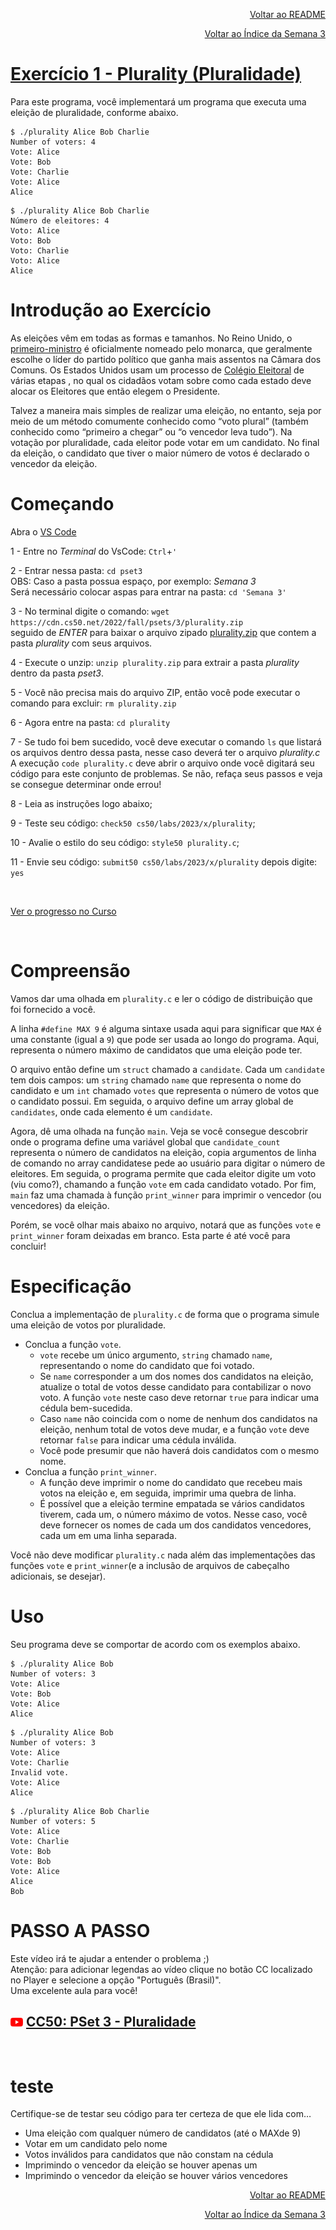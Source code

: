 <p align="right">
   <a href="https://patyfil.github.io/cs50-cc50-harvard/">Voltar ao README</a>
</p>
<p align="right">
   <a href="https://patyfil.github.io/cs50-cc50-harvard/3-Algoritmos.html">Voltar ao Índice da Semana 3</a>
</p>

# [Exercício 1 - Plurality (Pluralidade)](https://cs50.harvard.edu/x/2023/psets/3/plurality/)  

Para este programa, você implementará um programa que executa uma eleição de pluralidade, conforme abaixo.  

```
$ ./plurality Alice Bob Charlie
Number of voters: 4
Vote: Alice
Vote: Bob
Vote: Charlie
Vote: Alice
Alice
```
```
$ ./plurality Alice Bob Charlie
Número de eleitores: 4
Voto: Alice
Voto: Bob
Voto: Charlie
Voto: Alice
Alice
```

# Introdução ao Exercício

As eleições vêm em todas as formas e tamanhos. No Reino Unido, o [primeiro-ministro](https://www.parliament.uk/education/about-your-parliament/general-elections/) é oficialmente nomeado pelo monarca, que geralmente escolhe o líder do partido político que ganha mais assentos na Câmara dos Comuns. Os Estados Unidos usam um processo de [Colégio Eleitoral](https://www.archives.gov/federal-register/electoral-college/about.html) de várias etapas , no qual os cidadãos votam sobre como cada estado deve alocar os Eleitores que então elegem o Presidente.  

Talvez a maneira mais simples de realizar uma eleição, no entanto, seja por meio de um método comumente conhecido como “voto plural” (também conhecido como “primeiro a chegar” ou “o vencedor leva tudo”). Na votação por pluralidade, cada eleitor pode votar em um candidato. No final da eleição, o candidato que tiver o maior número de votos é declarado o vencedor da eleição.  

# Começando  

Abra o [VS Code](https://code.cs50.io/)

1 - Entre no *Terminal* do VsCode: `Ctrl`+`'`  

2 - Entrar nessa pasta: `cd pset3`  
OBS: Caso a pasta possua espaço, por exemplo: *Semana 3*  
Será necessário colocar aspas para entrar na pasta: `cd 'Semana 3'` 

3 - No terminal digite o comando: `wget https://cdn.cs50.net/2022/fall/psets/3/plurality.zip`  
seguido de *ENTER* para baixar o arquivo zipado [plurality.zip](https://patyfil.github.io/cs50-cc50-harvard/semana3/plurality.zip) que contem a pasta *plurality* com seus arquivos.  

4 - Execute o unzip: `unzip plurality.zip` para extrair a pasta *plurality* dentro da pasta *pset3*.  

5 - Você não precisa mais do arquivo ZIP, então você pode executar o comando para excluir: `rm plurality.zip`  

6 - Agora entre na pasta: `cd plurality`  

7 - Se tudo foi bem sucedido, você deve executar o comando `ls` que listará os arquivos dentro dessa pasta, nesse caso deverá ter o arquivo *plurality.c*  
A execução `code plurality.c` deve abrir o arquivo onde você digitará seu código para este conjunto de problemas. Se não, refaça seus passos e veja se consegue determinar onde errou!  

8 - Leia as instruções logo abaixo;

9 - Teste seu código: `check50 cs50/labs/2023/x/plurality`;  

10 - Avalie o estilo do seu código: `style50 plurality.c`;  

11 - Envie seu código: `submit50 cs50/labs/2023/x/plurality` depois digite: `yes`  

&nbsp;

[Ver o progresso no Curso](https://cs50.me/cs50x)

&nbsp;

# Compreensão

Vamos dar uma olhada em `plurality.c` e ler o código de distribuição que foi fornecido a você.

A linha `#define MAX 9` é alguma sintaxe usada aqui para significar que `MAX` é uma constante (igual a `9`) que pode ser usada ao longo do programa. Aqui, representa o número máximo de candidatos que uma eleição pode ter.  

O arquivo então define um `struct` chamado a `candidate`. Cada um `candidate` tem dois campos: um `string` chamado `name` que representa o nome do candidato e um `int` chamado `votes` que representa o número de votos que o candidato possui. Em seguida, o arquivo define um array global de `candidates`, onde cada elemento é um `candidate`.

Agora, dê uma olhada na função `main`. Veja se você consegue descobrir onde o programa define uma variável global que `candidate_count` representa o número de candidatos na eleição, copia argumentos de linha de comando no array candidatese pede ao usuário para digitar o número de eleitores. Em seguida, o programa permite que cada eleitor digite um voto (viu como?), chamando a função `vote`  em cada candidato votado. Por fim, `main` faz uma chamada à função `print_winner` para imprimir o vencedor (ou vencedores) da eleição.  

Porém, se você olhar mais abaixo no arquivo, notará que as funções `vote` e `print_winner` foram deixadas em branco. Esta parte é até você para concluir!

# Especificação

Conclua a implementação de `plurality.c` de forma que o programa simule uma eleição de votos por pluralidade.

* Conclua a função `vote`.
    * `vote` recebe um único argumento, `string` chamado `name`, representando o nome do candidato que foi votado.
    * Se `name` corresponder a um dos nomes dos candidatos na eleição, atualize o total de votos desse candidato para contabilizar o novo voto. A função `vote` neste caso deve retornar `true` para indicar uma cédula bem-sucedida.  
    * Caso `name` não coincida com o nome de nenhum dos candidatos na eleição, nenhum total de votos deve mudar, e a função `vote` deve retornar `false` para indicar uma cédula inválida.
    * Você pode presumir que não haverá dois candidatos com o mesmo nome.
* Conclua a função `print_winner`.
    * A função deve imprimir o nome do candidato que recebeu mais votos na eleição e, em seguida, imprimir uma quebra de linha.
    * É possível que a eleição termine empatada se vários candidatos tiverem, cada um, o número máximo de votos. Nesse caso, você deve fornecer os nomes de cada um dos candidatos vencedores, cada um em uma linha separada.  

Você não deve modificar `plurality.c` nada além das implementações das funções `vote` e `print_winner`(e a inclusão de arquivos de cabeçalho adicionais, se desejar).

# Uso

Seu programa deve se comportar de acordo com os exemplos abaixo.

```
$ ./plurality Alice Bob
Number of voters: 3
Vote: Alice
Vote: Bob
Vote: Alice
Alice
```
```
$ ./plurality Alice Bob
Number of voters: 3
Vote: Alice
Vote: Charlie
Invalid vote.
Vote: Alice
Alice
```
```
$ ./plurality Alice Bob Charlie
Number of voters: 5
Vote: Alice
Vote: Charlie
Vote: Bob
Vote: Bob
Vote: Alice
Alice
Bob
```

# PASSO A PASSO  

Este vídeo irá te ajudar a entender o problema ;)  
Atenção: para adicionar legendas ao vídeo clique no botão CC localizado no Player e selecione a opção "Português (Brasil)".  
Uma excelente aula para você!  
## <img src="../assets/youtube.svg" width=20 /> [CC50: PSet 3 - Pluralidade](https://youtu.be/cZwLHm3PPUk)

&nbsp;

# teste

Certifique-se de testar seu código para ter certeza de que ele lida com…

* Uma eleição com qualquer número de candidatos (até o MAXde 9)
* Votar em um candidato pelo nome
* Votos inválidos para candidatos que não constam na cédula
* Imprimindo o vencedor da eleição se houver apenas um
* Imprimindo o vencedor da eleição se houver vários vencedores



<p align="right">
   <a href="https://patyfil.github.io/cs50-cc50-harvard/">Voltar ao README</a>
</p>
<p align="right">
   <a href="https://patyfil.github.io/cs50-cc50-harvard/3-Algoritmos.html">Voltar ao Índice da Semana 3</a>
</p>